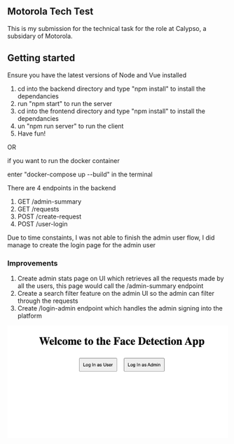 ## Motorola Tech Test

This is my submission for the technical task for the role at Calypso, a subsidary of Motorola.

## Getting started

Ensure you have the latest versions of Node and Vue installed

1) cd into the backend directory and type "npm install" to install the dependancies
2) run "npm start" to run the server
3) cd into the frontend directory and type "npm install" to install the dependancies
4) un "npm run server" to run the client
5) Have fun!


OR

if you want to run the docker container

enter "docker-compose up --build" in the terminal

There are 4 endpoints in the backend

1) GET /admin-summary
2) GET /requests
3) POST /create-request
4) POST /user-login


Due to time constaints, I was not able to finish the admin user flow, I did manage to create the login page for the admin user

### Improvements

1) Create admin stats page on UI which retrieves all the requests made by all the users, this page would call the /admin-summary endpoint
2) Create a search filter feature on the admin UI so the admin can filter through the requests
3) Create /login-admin endpoint which handles the admin signing into the platform

![screenshot](./screenshot.png)
